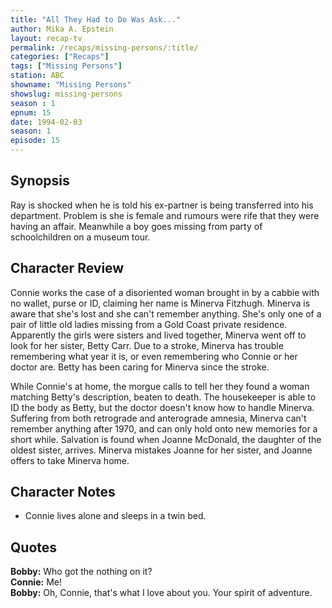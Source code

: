 ```yaml
---
title: "All They Had to Do Was Ask..."
author: Mika A. Epstein
layout: recap-tv
permalink: /recaps/missing-persons/:title/
categories: ["Recaps"]
tags: ["Missing Persons"]
station: ABC
showname: "Missing Persons"
showslug: missing-persons
season : 1  
epnum: 15  
date: 1994-02-03  
season: 1
episode: 15
---
```

  
## Synopsis

Ray is shocked when he is told his ex-partner is being transferred into his department. Problem is she is female and rumours were rife that they were having an affair. Meanwhile a boy goes missing from party of schoolchildren on a museum tour.

## Character Review

Connie works the case of a disoriented woman brought in by a cabbie with no wallet, purse or ID, claiming her name is Minerva Fitzhugh. Minerva is aware that she's lost and she can't remember anything. She's only one of a pair of little old ladies missing from a Gold Coast private residence. Apparently the girls were sisters and lived together, Minerva went off to look for her sister, Betty Carr. Due to a stroke, Minerva has trouble remembering what year it is, or even remembering who Connie or her doctor are. Betty has been caring for Minerva since the stroke.

While Connie's at home, the morgue calls to tell her they found a woman matching Betty's description, beaten to death. The housekeeper is able to ID the body as Betty, but the doctor doesn't know how to handle Minerva. Suffering from both retrograde and anterograde amnesia, Minerva can't remember anything after 1970, and can only hold onto new memories for a short while. Salvation is found when Joanne McDonald, the daughter of the oldest sister, arrives. Minerva mistakes Joanne for her sister, and Joanne offers to take Minerva home.

## Character Notes

* Connie lives alone and sleeps in a twin bed.

## Quotes
**Bobby:** Who got the nothing on it?  
**Connie:** Me!  
**Bobby:** Oh, Connie, that's what I love about you. Your spirit of adventure.
